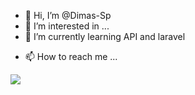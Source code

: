 - 👋 Hi, I’m @Dimas-Sp
- 👀 I’m interested in ...
- 🌱 I’m currently learning API and laravel
<!-- - 💞️ I’m looking to collaborate on ... -->
- 📫 How to reach me ...
<img src="https://camo.githubusercontent.com/a000e0fb347dbc4ed192547940e6d495a2c9898fed28eeea263f752f02fe4784/68747470733a2f2f6769746875622d726561646d652d73746174732e76657263656c2e6170702f6170693f757365726e616d653d6c676172696e3231312673686f775f69636f6e733d74727565267468656d653d746f6b796f6e69676874"  data-canonical-src="https://github-readme-stats.vercel.app/api?username=Dimas-Sp&amp;show_icons=true&amp;theme=tokyonight" style="max-width: 100%;">
<!---
Dimas-Sp/Dimas-Sp is a ✨ special ✨ repository because its `README.md` (this file) appears on your GitHub profile.
You can click the Preview link to take a look at your changes.
--->

